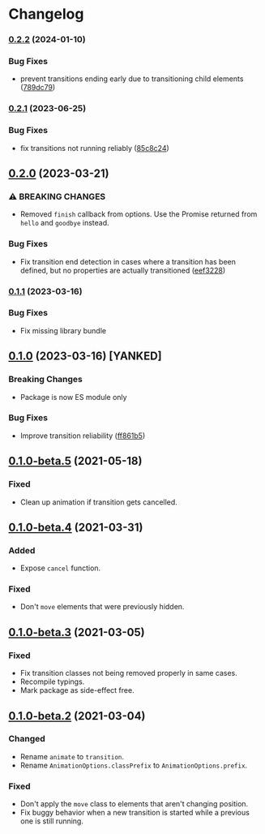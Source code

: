 # Changelog

### [0.2.2](https://github.com/tobyzerner/hello-goodbye/compare/v0.2.1...v0.2.2) (2024-01-10)


### Bug Fixes

* prevent transitions ending early due to transitioning child elements ([789dc79](https://github.com/tobyzerner/hello-goodbye/commit/789dc794046f8979ad8765fefe345d86ea5a0a8d))

### [0.2.1](https://github.com/tobyzerner/hello-goodbye/compare/v0.2.0...v0.2.1) (2023-06-25)


### Bug Fixes

* fix transitions not running reliably ([85c8c24](https://github.com/tobyzerner/hello-goodbye/commit/85c8c24719256e50337f42e5f8d0f64149fad33c))

## [0.2.0](https://github.com/tobyzerner/hello-goodbye/compare/v0.1.1...v0.2.0) (2023-03-21)


### ⚠ BREAKING CHANGES

* Removed `finish` callback from options. Use the Promise returned from `hello` and `goodbye` instead.

### Bug Fixes

* Fix transition end detection in cases where a transition has been defined, but no properties are actually transitioned ([eef3228](https://github.com/tobyzerner/hello-goodbye/commit/eef32285f7b06d0643a5e7a7bab12352724df5bd))

### [0.1.1](https://github.com/tobyzerner/hello-goodbye/compare/v0.1.0...v0.1.1) (2023-03-16)
### Bug Fixes
* Fix missing library bundle

## [0.1.0](https://github.com/tobyzerner/hello-goodbye/compare/v0.1.0-beta.5...v0.1.0) (2023-03-16) [YANKED]
### Breaking Changes
* Package is now ES module only

### Bug Fixes
* Improve transition reliability ([ff861b5](https://github.com/tobyzerner/hello-goodbye/commit/ff861b5b6fab7b5cd2dfb7d7d06f90c40c8d9d62))

## [0.1.0-beta.5](https://github.com/tobyzerner/hello-goodbye/compare/v0.1.0-beta.4...v0.1.0-beta.5) (2021-05-18)
### Fixed
* Clean up animation if transition gets cancelled.

## [0.1.0-beta.4](https://github.com/tobyzerner/hello-goodbye/compare/v0.1.0-beta.3...v0.1.0-beta.4) (2021-03-31)
### Added
* Expose `cancel` function.

### Fixed
* Don't `move` elements that were previously hidden.

## [0.1.0-beta.3](https://github.com/tobyzerner/hello-goodbye/compare/v0.1.0-beta.2...v0.1.0-beta.3) (2021-03-05)
### Fixed
* Fix transition classes not being removed properly in same cases.
* Recompile typings.
* Mark package as side-effect free.

## [0.1.0-beta.2](https://github.com/tobyzerner/hello-goodbye/compare/v0.1.0-beta.1...v0.1.0-beta.2) (2021-03-04)
### Changed
* Rename `animate` to `transition`.
* Rename `AnimationOptions.classPrefix` to `AnimationOptions.prefix`.

### Fixed
* Don't apply the `move` class to elements that aren't changing position.
* Fix buggy behavior when a new transition is started while a previous one is still running.